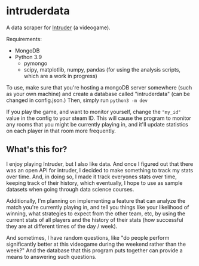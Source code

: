 # intruderdata
A data scraper for [Intruder](https://intruderfps.com/) (a videogame).

Requirements:
  * MongoDB
  * Python 3.9
    * pymongo
    * scipy, matplotlib, numpy, pandas (for using the analysis scripts, which are a work in progress)


To use, make sure that you're hosting a mongoDB server somewhere (such as your own machine) and create a database called "intruderdata" (can be changed in config.json.)
Then, simply run `python3 -m dev`

If you play the game, and want to monitor yourself, change the `"my_id"` value in the config to your steam ID. This will cause the program to monitor any rooms that you might be currently playing in, and it'll update statistics on each player in that room more frequently.


## What's this for?

I enjoy playing Intruder, but I also like data. And once I figured out that there was an open API for intruder, I decided to make something to track my stats over time. And, in doing so, I made it track everyones stats over time, keeping track of their history, which eventually, I hope to use as sample datasets when going through data science courses. 

Additionally, I'm planning on implementing a feature that can analyze the match you're currently playing in, and tell you things like your likelihood of winning, what strategies to expect from the other team, etc, by using the current stats of all players and the history of their stats (how successful they are at different times of the day / week).

And sometimes, I have random questions, like "do people perform significantly better at this videogame during the weekend rather than the week?"
And the database that this program puts together can provide a means to answering such questions.
